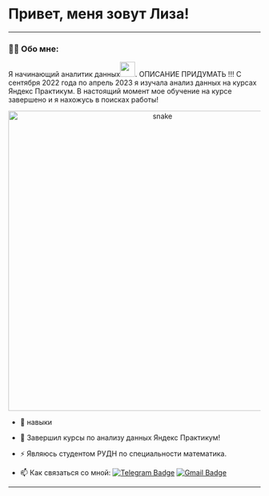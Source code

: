 # Привет, меня зовут Лиза!

---

### :man_technologist: Обо мне:

Я начинающий аналитик данных<img src="https://media.giphy.com/media/WUlplcMpOCEmTGBtBW/giphy.gif" width="30px">. ОПИСАНИЕ ПРИДУМАТЬ !!! С сентября  2022 года по апрель 2023 я изучала анализ данных на курсах Яндекс Практикум. В настоящий момент мое обучение на курсе завершено и я нахожусь в поисках работы!

<p align="center">
 <img width="600" src="assets/github-snake.svg" alt="snake"/>
</p>

- :telescope: навыки

- :seedling: Завершил курсы по анализу данных Яндекс Практикум!

- :zap: Являюсь студентом РУДН по специальности математика.

- :mailbox: Как связаться со мной: [![Telegram Badge](https://img.shields.io/badge/-filimonovalexey-blue?style=flat&logo=Telegram&logoColor=white)](https://t.me/lizo4kaaa_1) [![Gmail Badge](https://img.shields.io/badge/-Gmail-red?style=flat&logo=Gmail&logoColor=white)](mailto:li.balashova03@gmail.com)

---
